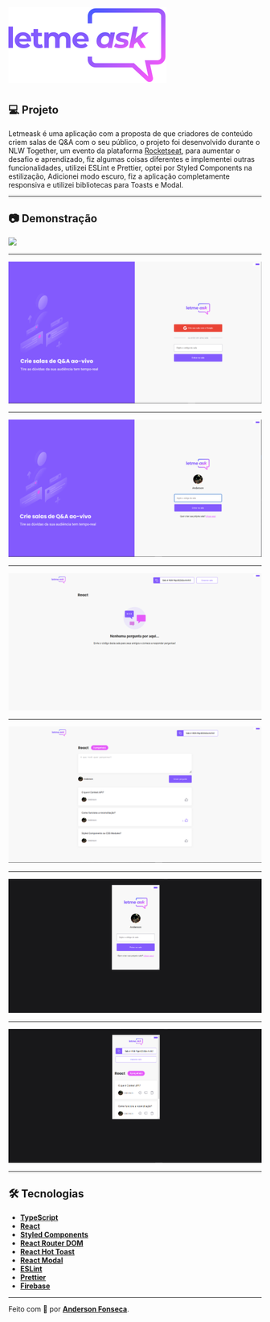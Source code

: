 <div align="center" style="display: flex">
  <img src="./src/assets/images/logo.svg"/>
</div>

#

## 💻 Projeto

Letmeask é uma aplicação com a proposta de que criadores de conteúdo criem salas de Q&A com o seu público, o projeto foi desenvolvido durante o NLW Together, um evento da plataforma [Rocketseat](https://rocketseat.com.br/), para aumentar o desafio e aprendizado, fiz algumas coisas diferentes e implementei outras funcionalidades, utilizei ESLint e Prettier, optei por Styled Components na estilização, Adicionei modo escuro, fiz a aplicação completamente responsiva e utilizei bibliotecas para Toasts e Modal.

---

## 📷 Demonstração

![](./github/lemeask.gif)

---

![](./github/home.png)

---

![](./github/home-profile.png)

---

![](./github/room-admin.png)

---

![](./github/room.png)

---

![](./github/home-mobile.png)

---

![](./github/room-mobile.png)

---

## :hammer_and_wrench: Tecnologias

- **[TypeScript](https://www.typescriptlang.org/)**
- **[React](https://pt-br.reactjs.org/)**
- **[Styled Components](https://styled-components.com/)**
- **[React Router DOM](https://reactrouter.com/core/guides/philosophy)**
- **[React Hot Toast](https://react-hot-toast.com/)**
- **[React Modal](https://github.com/reactjs/react-modal)**
- **[ESLint](https://eslint.org/)**
- **[Prettier](https://prettier.io/)**
- **[Firebase](https://firebase.google.com/?gclid=Cj0KCQjw_dWGBhDAARIsAMcYuJwt_7AFVLrdoNi0J_jN6ZrNAj3WCxd75Qx2MQVbNTmVLZhxUftrexIaAqzSEALw_wcB&gclsrc=aw.ds)**

---

Feito com 💜 por **[Anderson Fonseca](https://github.com/theandersonfonseca)**.
